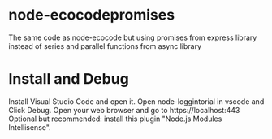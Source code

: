 # node-ecocodepromises

The same code as node-ecocode but using promises from express library instead of series and parallel functions from async library

# Install and Debug

Install Visual Studio Code and open it.
Open node-loggintorial in vscode and Click Debug.
Open your web browser and go to https://localhost:443
Optional but recommended: install this plugin "Node.js Modules Intellisense".


